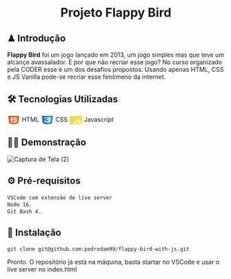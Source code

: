  <h1 align="center"> Projeto Flappy Bird </h1>

 ## ♟ Introdução
 **Flappy Bird** foi um jogo lançado em 2013, um jogo simples mas que teve um alcançe avassalador. E por que não recriar esse jogo? No curso organizado pela CODER esse é um dos desafios propostos. Usando apenas HTML, CSS e JS Vanilla pode-se recriar esse fenômeno da internet.
  
## 🛠 Tecnologias Utilizadas
<img align="center" alt="HTML-Icon" height="20" width="30" src="https://raw.githubusercontent.com/devicons/devicon/master/icons/html5/html5-original.svg"> HTML
<img align="center" alt="CSS-Icon" height="20" width="30" src="https://raw.githubusercontent.com/devicons/devicon/master/icons/css3/css3-original.svg"> CSS 
<img align="center" alt="Js-Icon" height="20" width="30" src="https://raw.githubusercontent.com/devicons/devicon/master/icons/javascript/javascript-plain.svg"> Javascript <br>

## 🐱‍👤 Demonstração
![Captura de Tela (2)](https://user-images.githubusercontent.com/71192108/160486048-618cede6-80b6-4173-ac5d-334072871c58.png)

## ⚙ Pré-requisitos
```
VSCode com extensão de live server
Node 16.
Git Bash 4.
```

## 🎉 Instalação
```
git clone git@github.com:pedrodam99/flappy-bird-with-js.git

```
Pronto. O repositório já está na máquina, basta startar no VSCode e usar o live server no index.html
